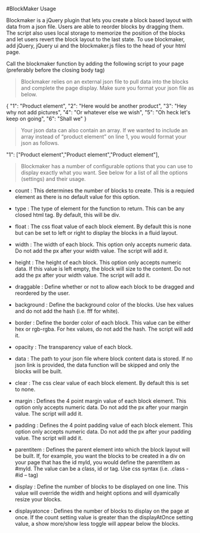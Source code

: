 #BlockMaker Usage

Blockmaker is a jQuery plugin that lets you create a block based layout with data from a json file. Users are able to reorder blocks by dragging them. The script also uses local storage to memorize the position of the blocks and let users revert the block layout to the last state. To use blockmaker, add jQuery, jQuery ui and the blockmaker.js files to the head of your html page.

<script src="http://ajax.googleapis.com/ajax/libs/jquery/2.1.1/jquery.min.js"></script>
<script src="http://code.jquery.com/ui/1.11.2/jquery-ui.js"></script>
<script src="assets/js/blockMaker.js"></script>
Call the blockmaker function by adding the following script to your page (preferably before the closing body tag)

<script>
$(document).ready(function(){
    $(document).blockMaker({
        //options
     });
});
</script>
>Blockmaker relies on an external json file to pull data into the blocks and complete the page display. Make sure you format your json file as below.

{
  "1": "Product element",
  "2": "Here would be another product",
  "3": "Hey why not add pictures",
  "4": "Or whatever else we wish",
  "5": "Oh heck let's keep on going",
  "6": "Shall we"
}
>Your json data can also contain an array. If we wanted to include an array instead of “product element” on line 1, you would format your json as follows.

  "1": ["Product element","Product element","Product element"],

>Blockmaker has a number of configurable options that you can use to display exactly what you want. See below for a list of all the options (settings) and their usage.

- count : This determines the number of blocks to create. This is a requied element as there is no default value for this option. 

- type : The type of element for the function to return. This can be any closed html tag. By default, this will be div. 

- float : The css float value of each block element. By default this is none but can be set to left or right to display the blocks in a fluid layout.

- width : The width of each block. This option only accepts numeric data. Do not add the px after your width value. The script will add it. 

- height : The height of each block. This option only accepts numeric data. If this value is left empty, the block will size to the content. Do not add the px after your width value. The script will add it. 

- draggable : Define whether or not to allow each block to be dragged and reordered by the user. 

- background : Define the background color of the blocks. Use hex values and do not add the hash (i.e. fff for white).

- border : Define the border color of each block. This value can be either hex or rgb-rgba. For hex values, do not add the hash. The script will add it. 

- opacity : The transparency value of each block. 

- data : The path to your json file where block content data is stored. If no json link is provided, the data function will be skipped and only the blocks will be built. 

- clear : The css clear value of each block element. By default this is set to none. 

- margin : Defines the 4 point margin value of each block element.  This option only accepts numeric data. Do not add the px after your margin value. The script will add it. 

- padding : Defines the 4 point padding value of each block element.  This option only accepts numeric data. Do not add the px after your padding value. The script will add it. 

- parentitem : Defines the parent element into which the block layout will be built. If, for example, you want the blocks to be created in a div on your page that has the id myId, you would define the parentItem as #myId. The value can be a class, id or tag. Use css syntax (i.e. .class - #id – tag)

- display : Define the number of blocks to be displayed on one line. This value will override the width and height options and will dyamically resize your blocks. 
- displayatonce : Defines the number of blocks to display on the page at once. If the count setting value is greater than the displayAtOnce setting value, a show more/show less toggle will appear below the blocks. 
